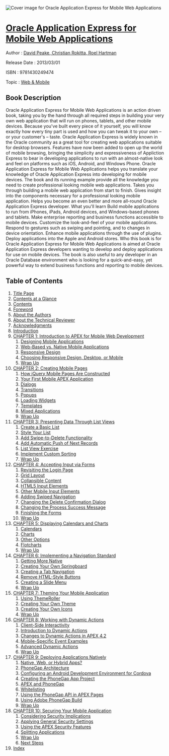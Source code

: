 ![Cover image for Oracle Application Express for Mobile Web Applications](https://imgdetail.ebookreading.net/cover/cover/web_mobile/EB9781430249474.jpg)

[Oracle Application Express for Mobile Web Applications](https://ebookreading.net/view/book/Oracle+Application+Express+for+Mobile+Web+Applications-EB9781430249474_1.html "Oracle Application Express for Mobile Web Applications")
====================================================================================================================

Author : [David Peake](https://ebookreading.net/search/author/David+Peake),[ Christian Rokitta](https://ebookreading.net/search/author/+Christian+Rokitta),[ Roel Hartman](https://ebookreading.net/search/author/+Roel+Hartman)

Release Date : 2013/03/01

ISBN : 9781430249474

Topic : [Web & Mobile](https://ebookreading.net/search/category/web-mobile)

Book Description
-----------------

Oracle Application Express for Mobile Web Applications is an action driven book, taking you by the hand through all required steps in building your very own web application that will run on phones, tablets, and other mobile devices. Because you've built every piece of it yourself, you will know exactly how every tiny part is used and how you can tweak it to your own – or your customer's – taste.
Oracle Application Express is widely known in the Oracle community as a great tool for creating web applications suitable for desktop browsers. Features have now been added to open up the world of mobile browsing, bringing the simplicity and expressiveness of Appliction Express to bear in developing applications to run with an almost-native look and feel on platforms such as iOS, Android, and Windows Phone.
Oracle Application Express for Mobile Web Applications helps you translate your knowledge of Oracle Application Express into developing for mobile devices. The book and its running example provide all the knowledge you need to create professional looking mobile web applications.
Takes you through building a mobile web application from start to finish.
Gives insight into the components necessary for a professional looking mobile application.
Helps you become an even better and more all-round Oracle Application Express developer.
What you'll learn
Build mobile applications to run from iPhones, iPads, Android devices, and Windows-based phones and tablets.
Make enterprise reporting and business functions accessible to mobile devices.
Customize the look-and-feel of your mobile applications.
Respond to gestures such as swiping and pointing, and to changes in device orientation.
Enhance mobile applications through the use of plugins.
Deploy applications into the Apple and Android stores.
Who this book is for
Oracle Application Express for Mobile Web Applications is aimed at Oracle Application Express developers wanting to develop and deploy applications for use on mobile devices. The book is also useful to any developer in an Oracle Database environment who is looking for a quick-and-easy, yet powerful way to extend business functions and reporting to mobile devices.
              
Table of Contents
-----------------

1. [Title Page](https://ebookreading.net/view/book/Oracle+Application+Express+for+Mobile+Web+Applications-EB9781430249474_2.html)
1. [Contents at a Glance](https://ebookreading.net/view/book/Oracle+Application+Express+for+Mobile+Web+Applications-EB9781430249474_4.html)
1. [Contents](https://ebookreading.net/view/book/Oracle+Application+Express+for+Mobile+Web+Applications-EB9781430249474_5.html)
1. [Foreword](https://ebookreading.net/view/book/Oracle+Application+Express+for+Mobile+Web+Applications-EB9781430249474_6.html)
1. [About the Authors](https://ebookreading.net/view/book/Oracle+Application+Express+for+Mobile+Web+Applications-EB9781430249474_7.html)
1. [About the Technical Reviewer](https://ebookreading.net/view/book/Oracle+Application+Express+for+Mobile+Web+Applications-EB9781430249474_8.html)
1. [Acknowledgments](https://ebookreading.net/view/book/Oracle+Application+Express+for+Mobile+Web+Applications-EB9781430249474_9.html)
1. [Introduction](https://ebookreading.net/view/book/Oracle+Application+Express+for+Mobile+Web+Applications-EB9781430249474_10.html)
1. [CHAPTER 1: Introduction to APEX for Mobile Web Development](https://ebookreading.net/view/book/Oracle+Application+Express+for+Mobile+Web+Applications-EB9781430249474_11.html)
    1. [Designing Mobile Applications](https://ebookreading.net/view/book/Oracle+Application+Express+for+Mobile+Web+Applications-EB9781430249474_11.html#Sec1)
    1. [Web-Based vs. Native Mobile Applications](https://ebookreading.net/view/book/Oracle+Application+Express+for+Mobile+Web+Applications-EB9781430249474_11.html#Sec2)
    1. [Responsive Design](https://ebookreading.net/view/book/Oracle+Application+Express+for+Mobile+Web+Applications-EB9781430249474_11.html#Sec3)
    1. [Choosing Responsive Design, Desktop, or Mobile](https://ebookreading.net/view/book/Oracle+Application+Express+for+Mobile+Web+Applications-EB9781430249474_11.html#Sec4)
    1. [Wrap Up](https://ebookreading.net/view/book/Oracle+Application+Express+for+Mobile+Web+Applications-EB9781430249474_11.html#Sec5)
1. [CHAPTER 2: Creating Mobile Pages](https://ebookreading.net/view/book/Oracle+Application+Express+for+Mobile+Web+Applications-EB9781430249474_12.html)
    1. [How jQuery Mobile Pages Are Constructed](https://ebookreading.net/view/book/Oracle+Application+Express+for+Mobile+Web+Applications-EB9781430249474_12.html#Sec1)
    1. [Your First Mobile APEX Application](https://ebookreading.net/view/book/Oracle+Application+Express+for+Mobile+Web+Applications-EB9781430249474_12.html#Sec2)
    1. [Dialogs](https://ebookreading.net/view/book/Oracle+Application+Express+for+Mobile+Web+Applications-EB9781430249474_12.html#Sec3)
    1. [Transitions](https://ebookreading.net/view/book/Oracle+Application+Express+for+Mobile+Web+Applications-EB9781430249474_12.html#Sec4)
    1. [Popups](https://ebookreading.net/view/book/Oracle+Application+Express+for+Mobile+Web+Applications-EB9781430249474_12.html#Sec5)
    1. [Loading Widgets](https://ebookreading.net/view/book/Oracle+Application+Express+for+Mobile+Web+Applications-EB9781430249474_12.html#Sec6)
    1. [Templates](https://ebookreading.net/view/book/Oracle+Application+Express+for+Mobile+Web+Applications-EB9781430249474_12.html#Sec7)
    1. [Mixed Applications](https://ebookreading.net/view/book/Oracle+Application+Express+for+Mobile+Web+Applications-EB9781430249474_12.html#Sec8)
    1. [Wrap Up](https://ebookreading.net/view/book/Oracle+Application+Express+for+Mobile+Web+Applications-EB9781430249474_12.html#Sec9)
1. [CHAPTER 3: Presenting Data Through List Views](https://ebookreading.net/view/book/Oracle+Application+Express+for+Mobile+Web+Applications-EB9781430249474_13.html)
    1. [Create a Basic List](https://ebookreading.net/view/book/Oracle+Application+Express+for+Mobile+Web+Applications-EB9781430249474_13.html#Sec1)
    1. [Style Your List](https://ebookreading.net/view/book/Oracle+Application+Express+for+Mobile+Web+Applications-EB9781430249474_13.html#Sec2)
    1. [Add Swipe-to-Delete Functionality](https://ebookreading.net/view/book/Oracle+Application+Express+for+Mobile+Web+Applications-EB9781430249474_13.html#Sec13)
    1. [Add Automatic Push of Next Records](https://ebookreading.net/view/book/Oracle+Application+Express+for+Mobile+Web+Applications-EB9781430249474_13.html#Sec14)
    1. [List View Exercise](https://ebookreading.net/view/book/Oracle+Application+Express+for+Mobile+Web+Applications-EB9781430249474_13.html#Sec15)
    1. [Implement Custom Sorting](https://ebookreading.net/view/book/Oracle+Application+Express+for+Mobile+Web+Applications-EB9781430249474_13.html#Sec16)
    1. [Wrap Up](https://ebookreading.net/view/book/Oracle+Application+Express+for+Mobile+Web+Applications-EB9781430249474_13.html#Sec17)
1. [CHAPTER 4: Accepting Input via Forms](https://ebookreading.net/view/book/Oracle+Application+Express+for+Mobile+Web+Applications-EB9781430249474_14.html)
    1. [Revisiting the Login Page](https://ebookreading.net/view/book/Oracle+Application+Express+for+Mobile+Web+Applications-EB9781430249474_14.html#Sec1)
    1. [Grid Layout](https://ebookreading.net/view/book/Oracle+Application+Express+for+Mobile+Web+Applications-EB9781430249474_14.html#Sec2)
    1. [Collapsible Content](https://ebookreading.net/view/book/Oracle+Application+Express+for+Mobile+Web+Applications-EB9781430249474_14.html#Sec5)
    1. [HTML5 Input Elements](https://ebookreading.net/view/book/Oracle+Application+Express+for+Mobile+Web+Applications-EB9781430249474_14.html#Sec8)
    1. [Other Mobile Input Elements](https://ebookreading.net/view/book/Oracle+Application+Express+for+Mobile+Web+Applications-EB9781430249474_14.html#Sec9)
    1. [Adding Swiped Navigation](https://ebookreading.net/view/book/Oracle+Application+Express+for+Mobile+Web+Applications-EB9781430249474_14.html#Sec14)
    1. [Changing the Delete Confirmation Dialog](https://ebookreading.net/view/book/Oracle+Application+Express+for+Mobile+Web+Applications-EB9781430249474_14.html#Sec15)
    1. [Changing the Process Success Message](https://ebookreading.net/view/book/Oracle+Application+Express+for+Mobile+Web+Applications-EB9781430249474_14.html#Sec16)
    1. [Finishing the Forms](https://ebookreading.net/view/book/Oracle+Application+Express+for+Mobile+Web+Applications-EB9781430249474_14.html#Sec17)
    1. [Wrap Up](https://ebookreading.net/view/book/Oracle+Application+Express+for+Mobile+Web+Applications-EB9781430249474_14.html#Sec18)
1. [CHAPTER 5: Displaying Calendars and Charts](https://ebookreading.net/view/book/Oracle+Application+Express+for+Mobile+Web+Applications-EB9781430249474_15.html)
    1. [Calendars](https://ebookreading.net/view/book/Oracle+Application+Express+for+Mobile+Web+Applications-EB9781430249474_15.html#Sec1)
    1. [Charts](https://ebookreading.net/view/book/Oracle+Application+Express+for+Mobile+Web+Applications-EB9781430249474_15.html#Sec2)
    1. [Other Options](https://ebookreading.net/view/book/Oracle+Application+Express+for+Mobile+Web+Applications-EB9781430249474_15.html#Sec3)
    1. [Flotcharts](https://ebookreading.net/view/book/Oracle+Application+Express+for+Mobile+Web+Applications-EB9781430249474_15.html#Sec6)
    1. [Wrap Up](https://ebookreading.net/view/book/Oracle+Application+Express+for+Mobile+Web+Applications-EB9781430249474_15.html#Sec7)
1. [CHAPTER 6: Implementing a Navigation Standard](https://ebookreading.net/view/book/Oracle+Application+Express+for+Mobile+Web+Applications-EB9781430249474_16.html)
    1. [Getting More Native](https://ebookreading.net/view/book/Oracle+Application+Express+for+Mobile+Web+Applications-EB9781430249474_16.html#Sec1)
    1. [Creating Your Own Springboard](https://ebookreading.net/view/book/Oracle+Application+Express+for+Mobile+Web+Applications-EB9781430249474_16.html#Sec2)
    1. [Creating a Tab Navigation](https://ebookreading.net/view/book/Oracle+Application+Express+for+Mobile+Web+Applications-EB9781430249474_16.html#Sec5)
    1. [Remove HTML-Style Buttons](https://ebookreading.net/view/book/Oracle+Application+Express+for+Mobile+Web+Applications-EB9781430249474_16.html#Sec6)
    1. [Creating a Slide Menu](https://ebookreading.net/view/book/Oracle+Application+Express+for+Mobile+Web+Applications-EB9781430249474_16.html#Sec7)
    1. [Wrap Up](https://ebookreading.net/view/book/Oracle+Application+Express+for+Mobile+Web+Applications-EB9781430249474_16.html#Sec8)
1. [CHAPTER 7: Theming Your Mobile Application](https://ebookreading.net/view/book/Oracle+Application+Express+for+Mobile+Web+Applications-EB9781430249474_17.html)
    1. [Using ThemeRoller](https://ebookreading.net/view/book/Oracle+Application+Express+for+Mobile+Web+Applications-EB9781430249474_17.html#Sec1)
    1. [Creating Your Own Theme](https://ebookreading.net/view/book/Oracle+Application+Express+for+Mobile+Web+Applications-EB9781430249474_17.html#Sec4)
    1. [Creating Your Own Icons](https://ebookreading.net/view/book/Oracle+Application+Express+for+Mobile+Web+Applications-EB9781430249474_17.html#Sec9)
    1. [Wrap Up](https://ebookreading.net/view/book/Oracle+Application+Express+for+Mobile+Web+Applications-EB9781430249474_17.html#Sec10)
1. [CHAPTER 8: Working with Dynamic Actions](https://ebookreading.net/view/book/Oracle+Application+Express+for+Mobile+Web+Applications-EB9781430249474_18.html)
    1. [Client-Side Interactivity](https://ebookreading.net/view/book/Oracle+Application+Express+for+Mobile+Web+Applications-EB9781430249474_18.html#Sec1)
    1. [Introduction to Dynamic Actions](https://ebookreading.net/view/book/Oracle+Application+Express+for+Mobile+Web+Applications-EB9781430249474_18.html#Sec2)
    1. [Changes to Dynamic Actions in APEX 4.2](https://ebookreading.net/view/book/Oracle+Application+Express+for+Mobile+Web+Applications-EB9781430249474_18.html#Sec8)
    1. [Mobile-Specific Event Examples](https://ebookreading.net/view/book/Oracle+Application+Express+for+Mobile+Web+Applications-EB9781430249474_18.html#Sec11)
    1. [Advanced Dynamic Actions](https://ebookreading.net/view/book/Oracle+Application+Express+for+Mobile+Web+Applications-EB9781430249474_18.html#Sec14)
    1. [Wrap Up](https://ebookreading.net/view/book/Oracle+Application+Express+for+Mobile+Web+Applications-EB9781430249474_18.html#Sec21)
1. [CHAPTER 9: Deploying Applications Natively](https://ebookreading.net/view/book/Oracle+Application+Express+for+Mobile+Web+Applications-EB9781430249474_19.html)
    1. [Native, Web, or Hybrid Apps?](https://ebookreading.net/view/book/Oracle+Application+Express+for+Mobile+Web+Applications-EB9781430249474_19.html#Sec1)
    1. [PhoneGap Architecture](https://ebookreading.net/view/book/Oracle+Application+Express+for+Mobile+Web+Applications-EB9781430249474_19.html#Sec5)
    1. [Configuring an Android Development Environment for Cordova](https://ebookreading.net/view/book/Oracle+Application+Express+for+Mobile+Web+Applications-EB9781430249474_19.html#Sec10)
    1. [Creating the PhoneGap App Project](https://ebookreading.net/view/book/Oracle+Application+Express+for+Mobile+Web+Applications-EB9781430249474_19.html#Sec13)
    1. [APEX and PhoneGap](https://ebookreading.net/view/book/Oracle+Application+Express+for+Mobile+Web+Applications-EB9781430249474_19.html#Sec19)
    1. [Whitelisting](https://ebookreading.net/view/book/Oracle+Application+Express+for+Mobile+Web+Applications-EB9781430249474_19.html#Sec20)
    1. [Using the PhoneGap API in APEX Pages](https://ebookreading.net/view/book/Oracle+Application+Express+for+Mobile+Web+Applications-EB9781430249474_19.html#Sec23)
    1. [Using Adobe PhoneGap Build](https://ebookreading.net/view/book/Oracle+Application+Express+for+Mobile+Web+Applications-EB9781430249474_19.html#Sec34)
    1. [Wrap Up](https://ebookreading.net/view/book/Oracle+Application+Express+for+Mobile+Web+Applications-EB9781430249474_19.html#Sec38)
1. [CHAPTER 10: Securing Your Mobile Application](https://ebookreading.net/view/book/Oracle+Application+Express+for+Mobile+Web+Applications-EB9781430249474_20.html)
    1. [Considering Security Implications](https://ebookreading.net/view/book/Oracle+Application+Express+for+Mobile+Web+Applications-EB9781430249474_20.html#Sec1)
    1. [Applying General Security Settings](https://ebookreading.net/view/book/Oracle+Application+Express+for+Mobile+Web+Applications-EB9781430249474_20.html#Sec2)
    1. [Using the APEX Security Features](https://ebookreading.net/view/book/Oracle+Application+Express+for+Mobile+Web+Applications-EB9781430249474_20.html#Sec6)
    1. [Splitting Applications](https://ebookreading.net/view/book/Oracle+Application+Express+for+Mobile+Web+Applications-EB9781430249474_20.html#Sec7)
    1. [Wrap Up](https://ebookreading.net/view/book/Oracle+Application+Express+for+Mobile+Web+Applications-EB9781430249474_20.html#Sec8)
    1. [Next Steps](https://ebookreading.net/view/book/Oracle+Application+Express+for+Mobile+Web+Applications-EB9781430249474_20.html#Sec9)
1. [Index](https://ebookreading.net/view/book/Oracle+Application+Express+for+Mobile+Web+Applications-EB9781430249474_21.html)
